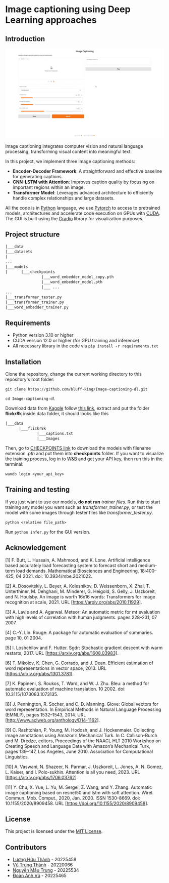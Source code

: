 # Image captioning using Deep Learning approaches

## Introduction

![demo](demo.gif)

Image captioning integrates computer vision and natural language processing, transforming visual content into meaningful text.

In this project, we implement three image captioning methods:

- **Encoder-Decoder Framework**: A straightforward and effective baseline for generating captions.
- **CNN-LSTM with Attention**: Improves caption quality by focusing on important regions within an image.
- **Transformer Model**: Leverages advanced architecture to efficiently handle complex relationships and large datasets.

All the code is in [Python](https://www.python.org/) language, we use [Pytorch](https://pytorch.org/) to access to pretrained models, architectures and accelerate code execution on GPUs with [CUDA](https://developer.nvidia.com/cuda-downloads). The GUI is built using the [Gradio](https://www.gradio.app/)  library for visualization purposes.

## Project structure

```
|___data
|___datasets
|
...
|___models
|      |___checkpoints
                |___word_embedder_model_copy.pth
                |___word_embedder_model.pth
                |___ ...             
...
|___transformer_tester.py
|___transformer_trainer.py
|___word_embedder_trainer.py

```

## Requirements

- Python version 3.10 or higher
- CUDA version 12.0 or higher (for GPU training and inference)
- All necessary library in the code via ```pip install -r requirements.txt```

## Installation

Clone the repository, change the current working directory to this repository's root folder:

```
git clone https://github.com/bluff-king/Image-captioning-dl.git
```

```
cd Image-captioning-dl
```

Download data from [Kaggle](https://www.kaggle.com/) follow [this link](https://www.kaggle.com/datasets/adityajn105/flickr8k/code), extract and put the folder **flickr8k** inside data folder, it should looks like this

```
|___data
      |___flickr8k
              |___captions.txt
              |___Images
```

Then, go to [CHECKPOINTS link](https://husteduvn-my.sharepoint.com/personal/thanh_vt220066_sis_hust_edu_vn/_layouts/15/onedrive.aspx?id=%2Fpersonal%2Fthanh%5Fvt220066%5Fsis%5Fhust%5Fedu%5Fvn%2FDocuments%2FDL%2DImg%2Dcaptioning&ga=1) to download the models with filename extension *.pth* and put them into **checkpoints** folder.
If you want to visualize the training process, log in to W&B and get your API key, then run this in the terminal:

```
wandb login <your_api_key>
```

## Training and testing

If you just want to use our models, **do not run** *trainer files*. Run this to start training any model you want such as *transformer_trainer.py*, or test the model with some images through tester files like *transformer_tester.py*.

```
python <relative file_path>
```

Run ```python infer.py``` for the GUI version.
## Acknowledgement

[1] F. Butt, L. Hussain, A. Mahmood, and K. Lone. Artificial intelligence based accurately load forecasting system to forecast short and medium-term load demands. Mathematical Biosciences and Engineering, 18:400–425, 04 2021. doi: 10.3934/mbe.2021022.

[2] A. Dosovitskiy, L. Beyer, A. Kolesnikov, D. Weissenborn, X. Zhai, T. Unterthiner, M. Dehghani, M. Minderer, G. Heigold, S. Gelly, J. Uszkoreit, and N. Houlsby. An image is worth 16x16 words: Transformers for image recognition at scale, 2021. URL [https://arxiv.org/abs/2010.11929].

[3] A. Lavie and A. Agarwal. Meteor: An automatic metric for mt evaluation with high levels of correlation with human judgments. pages 228–231, 07 2007.

[4] C.-Y. Lin. Rouge: A package for automatic evaluation of summaries. page 10, 01 2004.

[5] I. Loshchilov and F. Hutter. Sgdr: Stochastic gradient descent with warm restarts, 2017. URL [https://arxiv.org/abs/1608.03983].

[6] T. Mikolov, K. Chen, G. Corrado, and J. Dean. Efficient estimation of word representations in vector space, 2013. URL [https://arxiv.org/abs/1301.3781].

[7] K. Papineni, S. Roukos, T. Ward, and W. J. Zhu. Bleu: a method for automatic evaluation of machine translation. 10 2002. doi: 10.3115/1073083.1073135.

[8] J. Pennington, R. Socher, and C. D. Manning. Glove: Global vectors for word representation. In Empirical Methods in Natural Language Processing (EMNLP), pages 1532–1543, 2014. URL [http://www.aclweb.org/anthology/D14-1162].

[9] C. Rashtchian, P. Young, M. Hodosh, and J. Hockenmaier. Collecting image annotations using Amazon’s Mechanical Turk. In C. Callison-Burch and M. Dredze, editors, Proceedings of the NAACL HLT 2010 Workshop on Creating Speech and Language Data with Amazon’s Mechanical Turk, pages 139–147, Los Angeles, June 2010. Association for Computational Linguistics.

[10] A. Vaswani, N. Shazeer, N. Parmar, J. Uszkoreit, L. Jones, A. N. Gomez, L. Kaiser, and I. Polo-sukhin. Attention is all you need, 2023. URL [https://arxiv.org/abs/1706.03762].

[11] Y. Chu, X. Yue, L. Yu, M. Sergei, Z. Wang, and Y. Zhang. Automatic image captioning based on resnet50 and lstm with soft attention. Wirel. Commun. Mob. Comput., 2020, Jan. 2020. ISSN 1530-8669. doi: 10.1155/2020/8909458. URL [https://doi.org/10.1155/2020/8909458].

## License

This project is licensed under the [MIT License](https://mit-license.org/).

## Contributors

- [Lương Hữu Thành](https://github.com/fisherman611) - 20225458
- [Vũ Trung Thành](https://github.com/thanh309) - 20220066
- [Nguyễn Mậu Trung](https://github.com/Pearlcentt) - 20225534
- [Đoàn Anh Vũ](https://github.com/bluff-king) - 20225465
